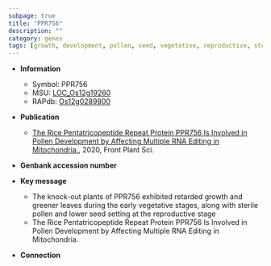 ```yaml
---
subpage: true
title: "PPR756"
description: ""
category: genes
tags: [growth, development, pollen, seed, vegetative, reproductive, sterile, pollen development]
---
```


* **Information**  
    + Symbol: PPR756  
    + MSU: [LOC_Os12g19260](http://rice.plantbiology.msu.edu/cgi-bin/ORF_infopage.cgi?orf=LOC_Os12g19260)  
    + RAPdb: [Os12g0289800](http://rapdb.dna.affrc.go.jp/viewer/gbrowse_details/irgsp1?name=Os12g0289800)  

* **Publication**  
    + [The Rice Pentatricopeptide Repeat Protein PPR756 Is Involved in Pollen Development by Affecting Multiple RNA Editing in Mitochondria.](http://www.ncbi.nlm.nih.gov/pubmed?term=The+Rice+Pentatricopeptide+Repeat+Protein+PPR756+Is+Involved+in+Pollen+Development+by+Affecting+Multiple+RNA+Editing+in+Mitochondria.%5BTitle%5D), 2020, Front Plant Sci.

* **Genbank accession number**  

* **Key message**  
    + The knock-out plants of PPR756 exhibited retarded growth and greener leaves during the early vegetative stages, along with sterile pollen and lower seed setting at the reproductive stage
    + The Rice Pentatricopeptide Repeat Protein PPR756 Is Involved in Pollen Development by Affecting Multiple RNA Editing in Mitochondria.

* **Connection**  



